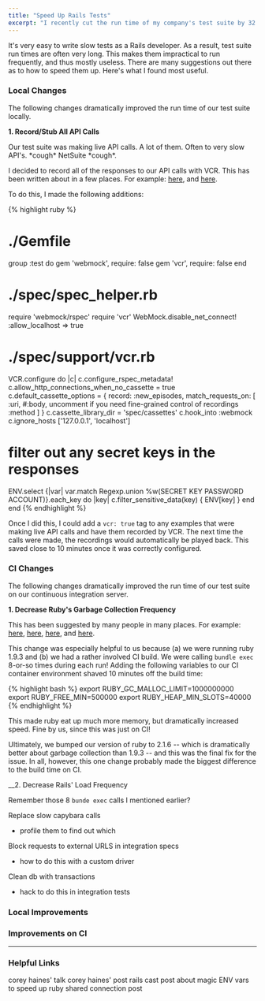 ```yaml
---
title: "Speed Up Rails Tests"
excerpt: "I recently cut the run time of my company's test suite by 32 min on CI, and 21 min locally. Here's how."
---
```


It's very easy to write slow tests as a Rails developer.
As a result, test suite run times are often very long.
This makes them impractical to run frequently, and thus mostly useless.
There are many suggestions out there as to how to speed them up.
Here's what I found most useful.

### Local Changes
The following changes dramatically improved the run time of our test suite
locally.

__1. Record/Stub All API Calls__

Our test suite was making live API calls. A lot of them. Often to very slow API's.
\*cough\* NetSuite \*cough\*.

I decided to record all of the responses to our API calls with VCR. This has
been written about in a few places. For example:
[here](http://railscasts.com/episodes/291-testing-with-vcr), and
[here](https://robots.thoughtbot.com/how-to-stub-external-services-in-tests).

To do this, I made the following additions:

{% highlight ruby %}
# ./Gemfile
group :test do
  gem 'webmock', require: false
  gem 'vcr', require: false
end

# ./spec/spec_helper.rb
require 'webmock/rspec'
require 'vcr'
WebMock.disable_net_connect! :allow_localhost => true

# ./spec/support/vcr.rb
VCR.configure do |c|
  c.configure_rspec_metadata!
  c.allow_http_connections_when_no_cassette = true
  c.default_cassette_options = {
    record: :new_episodes,
    match_requests_on: [
      :uri,
     #:body, uncomment if you need fine-grained control of recordings
      :method
    ]
  }
  c.cassette_library_dir = 'spec/cassettes'
  c.hook_into :webmock
  c.ignore_hosts ['127.0.0.1', 'localhost']

  # filter out any secret keys in the responses
  ENV.select {|var| var.match Regexp.union %w(SECRET KEY PASSWORD ACCOUNT)}.each_key do |key|
    c.filter_sensitive_data(key) { ENV[key] }
  end
end
{% endhighlight %}

Once I did this, I could add a `vcr: true` tag to any examples that were
making live API calls and have them recorded by VCR. The next time the
calls were made, the recordings would automatically be played back. This
saved close to 10 minutes once it was correctly configured.

### CI Changes
The following changes dramatically improved the run time of our test suite
on our continuous integration server.

__1. Decrease Ruby's Garbage Collection Frequency__

This has been suggested by many people in many places. For example:
[here](http://collectiveidea.com/blog/archives/2015/02/19/optimizing-rails-for-memory-usage-part-2-tuning-the-gc/),
[here](https://ariejan.net/2011/09/24/rspec-speed-up-by-tweaking-ruby-garbage-collection/),
[here](http://railscasts.com/episodes/413-fast-tests), and
[here](https://gist.github.com/burke/1688857).

This change was especially helpful to us because (a) we were running ruby 1.9.3
and (b) we had a rather involved CI build. We were calling `bundle exec`
8-or-so times during each run! Adding the following variables to our CI
container environment shaved 10 minutes off the build time:

{% highlight bash %}
export RUBY_GC_MALLOC_LIMIT=1000000000
export RUBY_FREE_MIN=500000
export RUBY_HEAP_MIN_SLOTS=40000
{% endhighlight %}

This made ruby eat up much more memory, but dramatically increased speed. Fine
by us, since this was just on CI!

Ultimately, we bumped our version of ruby to 2.1.6 -- which is dramatically
better about garbage collection than 1.9.3 -- and this was the final fix for the
issue. In all, however, this one change probably made the biggest difference to
the build time on CI.

__2. Decrease Rails' Load Frequency

Remember those 8 `bunde exec` calls I mentioned earlier?



Replace slow capybara calls
  * profile them to find out which

Block requests to external URLS in integration specs
  * how to do this with a custom driver

Clean db with transactions
  * hack to do this in integration tests




### Local Improvements

### Improvements on CI

-----------------------
### Helpful Links
corey haines' talk
corey haines' post
rails cast
post about magic ENV vars to speed up ruby
shared connection post



